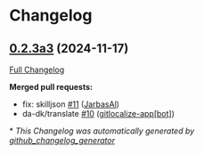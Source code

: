 # Changelog

## [0.2.3a3](https://github.com/OpenVoiceOS/ovos-skill-audio-recording/tree/0.2.3a3) (2024-11-17)

[Full Changelog](https://github.com/OpenVoiceOS/ovos-skill-audio-recording/compare/0.2.3...0.2.3a3)

**Merged pull requests:**

- fix: skilljson [\#11](https://github.com/OpenVoiceOS/ovos-skill-audio-recording/pull/11) ([JarbasAl](https://github.com/JarbasAl))
- da-dk/translate [\#10](https://github.com/OpenVoiceOS/ovos-skill-audio-recording/pull/10) ([gitlocalize-app[bot]](https://github.com/apps/gitlocalize-app))



\* *This Changelog was automatically generated by [github_changelog_generator](https://github.com/github-changelog-generator/github-changelog-generator)*

